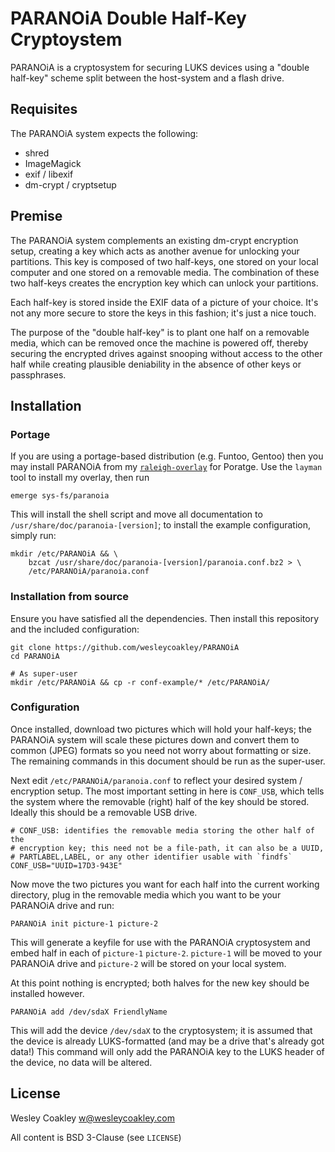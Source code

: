 PARANOiA Double Half-Key Cryptoystem
====================================

PARANOiA is a cryptosystem for securing LUKS devices using a "double half-key"
scheme split between the host-system and a flash drive.

Requisites
----------

The PARANOiA system expects the following:

* shred
* ImageMagick
* exif / libexif
* dm-crypt / cryptsetup

Premise
-------

The PARANOiA system complements an existing dm-crypt encryption setup,
creating a key which acts as another avenue for unlocking your partitions.
This key is composed of two half-keys, one stored on your local computer and
one stored on a removable media. The combination of these two half-keys
creates the encryption key which can unlock your partitions.

Each half-key is stored inside the EXIF data of a picture of your choice.
It's not any more secure to store the keys in this fashion; it's just a nice
touch.

The purpose of the "double half-key" is to plant one half on a removable media,
which can be removed once the machine is powered off, thereby securing the
encrypted drives against snooping without access to the other half while
creating plausible deniability in the absence of other keys or passphrases.

Installation
------------

### Portage

If you are using a portage-based distribution (e.g. Funtoo, Gentoo) then you may
install PARANOiA from my
[`raleigh-overlay`](https://github.com/wesleycoakley/raleigh-overlay) for
Poratge. Use the `layman` tool to install my overlay, then run

```
emerge sys-fs/paranoia
```

This will install the shell script and move all documentation to
`/usr/share/doc/paranoia-[version]`; to install the example configuration,
simply run:

```
mkdir /etc/PARANOiA && \
	bzcat /usr/share/doc/paranoia-[version]/paranoia.conf.bz2 > \
	/etc/PARANOiA/paranoia.conf
```

### Installation from source

Ensure you have satisfied all the dependencies. Then install this repository and
the included configuration:

```
git clone https://github.com/wesleycoakley/PARANOiA
cd PARANOiA

# As super-user
mkdir /etc/PARANOiA && cp -r conf-example/* /etc/PARANOiA/
```

### Configuration

Once installed, download two pictures which will hold your half-keys; the
PARANOiA system will scale these pictures down and convert them to common (JPEG)
formats so you need not worry about formatting or size. The remaining commands
in this document should be run as the super-user.

Next edit `/etc/PARANOiA/paranoia.conf` to reflect your desired system /
encryption setup. The most important setting in here is `CONF_USB`, which tells
the system where the removable (right) half of the key should be stored. Ideally
this should be a removable USB drive.

```
# CONF_USB: identifies the removable media storing the other half of the
# encryption key; this need not be a file-path, it can also be a UUID,
# PARTLABEL,LABEL, or any other identifier usable with `findfs`
CONF_USB="UUID=17D3-943E"
```

Now move the two pictures you want for each half into the current working
directory, plug in the removable media which you want to be your PARANOiA
drive and run:

```
PARANOiA init picture-1 picture-2
```

This will generate a keyfile for use with the PARANOiA cryptosystem and embed
half in each of `picture-1` `picture-2`. `picture-1` will be moved to your
PARANOiA drive and `picture-2` will be stored on your local system.

At this point nothing is encrypted; both halves for the new key should be
installed however.

```
PARANOiA add /dev/sdaX FriendlyName
```

This will add the device `/dev/sdaX` to the cryptosystem; it is assumed that the
device is already LUKS-formatted (and may be a drive that's already got data!)
This command will only add the PARANOiA key to the LUKS header of the device, no
data will be altered.

License
-------

Wesley Coakley <w@wesleycoakley.com>

All content is BSD 3-Clause (see `LICENSE`)
